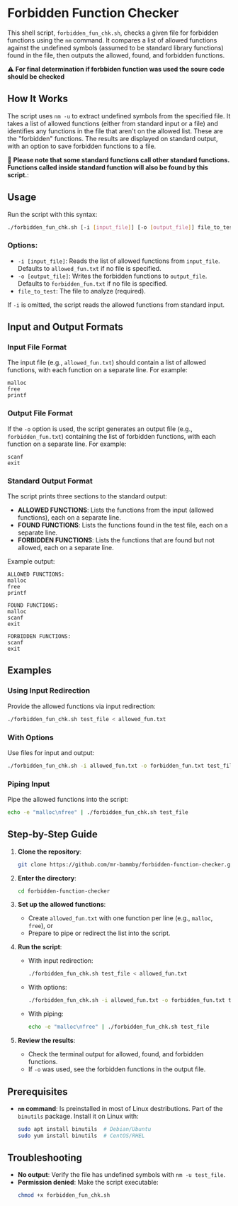 # Forbidden Function Checker

This shell script, `forbidden_fun_chk.sh`, checks a given file for forbidden functions using the `nm` command. It compares a list of allowed functions against the undefined symbols (assumed to be standard library functions) found in the file, then outputs the allowed, found, and forbidden functions.

⚠️ **For final determination if forbbiden function was used the soure code should be checked**

## How It Works

The script uses `nm -u` to extract undefined symbols from the specified file. It takes a list of allowed functions (either from standard input or a file) and identifies any functions in the file that aren't on the allowed list. These are the "forbidden" functions. The results are displayed on standard output, with an option to save forbidden functions to a file.

📓 **Please note that some standard functions call other standard functions. Functions called inside standard function will also be found by this script.**:

## Usage

Run the script with this syntax:

```bash
./forbidden_fun_chk.sh [-i [input_file]] [-o [output_file]] file_to_test
```

### Options:
- `-i [input_file]`: Reads the list of allowed functions from `input_file`. Defaults to `allowed_fun.txt` if no file is specified.
- `-o [output_file]`: Writes the forbidden functions to `output_file`. Defaults to `forbidden_fun.txt` if no file is specified.
- `file_to_test`: The file to analyze (required).

If `-i` is omitted, the script reads the allowed functions from standard input.

## Input and Output Formats

### Input File Format
The input file (e.g., `allowed_fun.txt`) should contain a list of allowed functions, with each function on a separate line. For example:

```
malloc
free
printf
```

### Output File Format
If the `-o` option is used, the script generates an output file (e.g., `forbidden_fun.txt`) containing the list of forbidden functions, with each function on a separate line. For example:

```
scanf
exit
```

### Standard Output Format
The script prints three sections to the standard output:
- **ALLOWED FUNCTIONS**: Lists the functions from the input (allowed functions), each on a separate line.
- **FOUND FUNCTIONS**: Lists the functions found in the test file, each on a separate line.
- **FORBIDDEN FUNCTIONS**: Lists the functions that are found but not allowed, each on a separate line.

Example output:

```
ALLOWED FUNCTIONS:
malloc
free
printf

FOUND FUNCTIONS:
malloc
scanf
exit

FORBIDDEN FUNCTIONS:
scanf
exit
```

## Examples

### Using Input Redirection
Provide the allowed functions via input redirection:

```bash
./forbidden_fun_chk.sh test_file < allowed_fun.txt
```

### With Options
Use files for input and output:

```bash
./forbidden_fun_chk.sh -i allowed_fun.txt -o forbidden_fun.txt test_file
```

### Piping Input
Pipe the allowed functions into the script:

```bash
echo -e "malloc\nfree" | ./forbidden_fun_chk.sh test_file
```

## Step-by-Step Guide

1. **Clone the repository**:
   ```bash
   git clone https://github.com/mr-bammby/forbidden-function-checker.git
   ```

2. **Enter the directory**:
   ```bash
   cd forbidden-function-checker
   ```

3. **Set up the allowed functions**:
   - Create `allowed_fun.txt` with one function per line (e.g., `malloc`, `free`), or
   - Prepare to pipe or redirect the list into the script.

4. **Run the script**:
   - With input redirection:
     ```bash
     ./forbidden_fun_chk.sh test_file < allowed_fun.txt
     ```
   - With options:
     ```bash
     ./forbidden_fun_chk.sh -i allowed_fun.txt -o forbidden_fun.txt test_file
     ```
   - With piping:
     ```bash
     echo -e "malloc\nfree" | ./forbidden_fun_chk.sh test_file
     ```

5. **Review the results**:
   - Check the terminal output for allowed, found, and forbidden functions.
   - If `-o` was used, see the forbidden functions in the output file.

## Prerequisites

- **`nm` command**: Is preinstalled in most of Linux destributions.
  Part of the `binutils` package. Install it on Linux with:
  ```bash
  sudo apt install binutils  # Debian/Ubuntu
  sudo yum install binutils  # CentOS/RHEL
  ```

## Troubleshooting

- **No output**: Verify the file has undefined symbols with `nm -u test_file`.
- **Permission denied**: Make the script executable:
  ```bash
  chmod +x forbidden_fun_chk.sh
  ```
